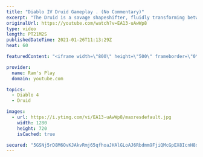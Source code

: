 ```yaml
---
title: "Diablo IV Druid Gameplay . (No Commentary)"
excerpt: "The Druid is a savage shapeshifter, fluidly transforming between the forms of a towering bear or a vicious werewolf to fight alongside the creatures of the wild."
originalUrl: https://youtube.com/watch?v=EA13-uAwWp8
type: video
length: PT21M2S
publishedDateTime: 2021-01-26T11:13:29Z
heat: 60

featuredContent: "<iframe width=\"800\" height=\"500\" frameborder=\"0\" src=\"https://www.youtube.com/embed/EA13-uAwWp8\" allow=\"accelerometer; autoplay; encrypted-media; gyroscope; picture-in-picture\" allowfullscreen></iframe>"

provider:
  name: Ram's Play
  domain: youtube.com

topics:
  - Diablo 4
  - Druid

images:
  - url: https://i.ytimg.com/vi/EA13-uAwWp8/maxresdefault.jpg
    width: 1280
    height: 720
    isCached: true

secured: "5GSNj5rD8M6OvKJAkvRmj65qfhoaJHAlGLoAJ6Rbdmm9FjiQMcGpEX8IcnH8xN5zBVXCRNT7ifDAI9BuX/pPlXynFAMJEhhjCeG9qDuQ8qjMXTMfrl0Ms/diJmI0t1URMgJXgGjKKKfZhBBbqUUjuOCITLN42FTnCmWimf3Oh53l8LVDe+2P2hVnIBofgZhWrUDYFRH358WJDkidqbDY9EHdiUVnONI8b8FsthqzZBq5aJ2x6hqz/mhjx5lSSKp7GLZHlODx1AKDWm+6A7IHhiovSvHc0tonl/4OnBbT1S/RJcYi6MWeynOjNQBYQU2ndFPbY1Hj8dLVM9KDCyhodI591CIEx6twnwE1MzHVb054O+SAV5ek9ietsY3JU4M0cTQK1Y/+JlZVemQGn8Y5lYtGX2JRMGqsYw26p3dgj9A9w95Qv6KxXU9WItQC2y+Z;E9fsynTZ7x+4gckm5YCVSw=="
---
```


